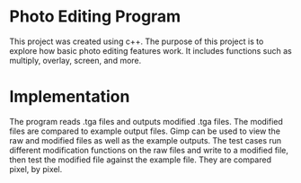 # Photo Editing Program
This project was created using c++. The purpose of this project is to explore how basic photo editing features work. It includes functions such as multiply, overlay, screen, and more.

# Implementation
The program reads .tga files and outputs modified .tga files. The modified files are compared to example output files. Gimp can be used to view the raw and modified files as well as the example outputs. The test cases run different modification functions on the raw files and write to a modified file, then test the modified file against the example file. They are compared pixel, by pixel.



